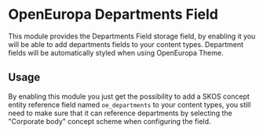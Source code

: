 # OpenEuropa Departments Field

This module provides the Departments Field storage field, by enabling it you will be able to add departments
fields to your content types. Department fields will be automatically styled when using OpenEuropa Theme.

## Usage

By enabling this module you just get the possibility to add a SKOS concept entity reference field named `oe_departments`
to your content types, you still need to make sure that it can reference departments by selecting the "Corporate body"
concept scheme when configuring the field.
